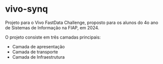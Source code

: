 
# vivo-synq

Projeto para o Vivo FastData Challenge, proposto para os alunos do 4o ano de Sistemas de Informação na FIAP, em 2024.

O projeto consiste em três camadas principais:

- Camada de apresentação
- Camada de transporte
- Camada de Infraestrutura
